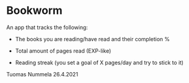 # Bookworm

An app that tracks the following:

  * The books you are reading/have read and their completion %
  
  * Total amount of pages read (EXP-like)
  
  * Reading streak (you set a goal of X pages/day and try to stick to it)
  
Tuomas Nummela 26.4.2021
